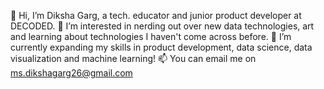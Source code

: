 👋 Hi, I’m Diksha Garg, a tech. educator and junior product developer at DECODED. 
👀 I’m interested in nerding out over new data technologies, art and learning about technologies I haven't come across before.
🌱 I’m currently expanding my skills in product development, data science, data visualization and machine learning!
📫 You can email me on ms.dikshagarg26@gmail.com 

<!---
msDikshaGarg/msDikshaGarg is a ✨ special ✨ repository because its `README.md` (this file) appears on your GitHub profile.
You can click the Preview link to take a look at your changes.
--->

